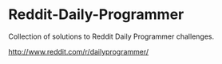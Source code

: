 Reddit-Daily-Programmer
=======================

Collection of solutions to Reddit Daily Programmer challenges.

http://www.reddit.com/r/dailyprogrammer/
